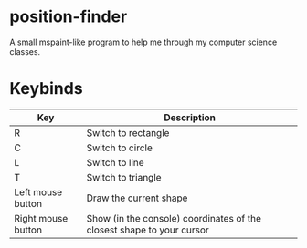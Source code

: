 # position-finder
A small mspaint-like program to help me through my computer science classes.

# Keybinds
| Key                | Description                                                           |
|--------------------|-----------------------------------------------------------------------|
| R                  | Switch to rectangle                                                   |
| C                  | Switch to circle                                                      |
| L                  | Switch to line                                                        |
| T                  | Switch to triangle                                                    |
| Left mouse button  | Draw the current shape                                                |
| Right mouse button | Show (in the console) coordinates of the closest shape to your cursor |
